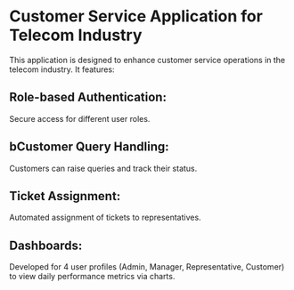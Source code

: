 # Customer Service Application for Telecom Industry
This application is designed to enhance customer service operations in the telecom industry. It features:

## Role-based Authentication: 
Secure access for different user roles.
## bCustomer Query Handling: 
Customers can raise queries and track their status.
## Ticket Assignment: 
Automated assignment of tickets to representatives.
## Dashboards: 
Developed for 4 user profiles (Admin, Manager, Representative, Customer) to view daily performance metrics via charts.

